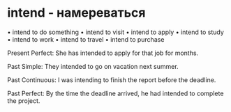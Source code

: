 # intend - намереваться

• intend to do something
• intend to visit
• intend to apply
• intend to study
• intend to work
• intend to travel
• intend to purchase

Present Perfect:
She has intended to apply for that job for months.

Past Simple:
They intended to go on vacation next summer.

Past Continuous:
I was intending to finish the report before the deadline.

Past Perfect:
By the time the deadline arrived, he had intended to complete the project.
